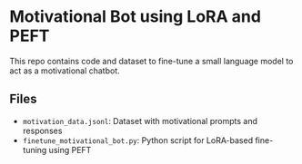 # Motivational Bot using LoRA and PEFT

This repo contains code and dataset to fine-tune a small language model to act as a motivational chatbot.

## Files
- `motivation_data.jsonl`: Dataset with motivational prompts and responses
- `finetune_motivational_bot.py`: Python script for LoRA-based fine-tuning using PEFT
